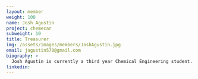 ```yaml
---
layout: member
weight: 100
name: Josh Agustin
project: chemecar
subweight: 10
title: Treasurer
img: /assets/images/members/JoshAgustin.jpg
email: jagustin570@gmail.com
biography: >
  Josh Agustin is currently a third year Chemical Engineering student. He has previously worked on the battery for the junior Chem E Car team, and later as a financial officer for Chem E Car. He attended the 2018 AIChE Regional Conference in Montana, where junior and senior team won first and second place in the poster competition and the Senior Car qualified for the national conference in Pittsburgh. Now as Treasurer for Envision, he is working to restructure financial operations within Envision and aims to assist each venture in acquiring the funding they require.
linkedin:
---
```

